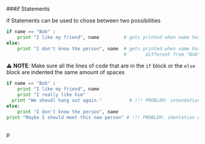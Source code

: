 ###if Statements

if Statements can be used to chose between two possibilities

```python
if name == "Bob" :
    print "I like my friend", name         # gets printed when name has the value "Bob"
else:
    print "I don't know the person", name  # gets printed when name has a value 
                                           #       different from "Bob"
```

:warning: **NOTE**: Make sure all the lines of code that are in the `if` block or 
the `else` block are indented the same amount of spaces


```python
if name == "Bob" :
    print "I like my friend", name         
    print "I really like him" 
  print "We shoudl hang out again."          # !!! PROBLEM: intendation is wrong
else:
    print "I don't know the person", name  
print "Maybe I should meet this new person" # !!! PROBLEM: identation wrong
                                            
```
p
